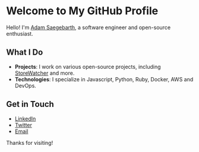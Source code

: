 # Welcome to My GitHub Profile

Hello! I'm [Adam Saegebarth](https://saegey.com), a software engineer and open-source enthusiast.

## What I Do

- **Projects**: I work on various open-source projects, including [StoreWatcher](https://github.com/saegey/storewatcher) and more.
- **Technologies**: I specialize in Javascript, Python, Ruby, Docker, AWS and DevOps.

## Get in Touch

- [LinkedIn](https://www.linkedin.com/in/saegey)
- [Twitter](https://twitter.com/saegey)
- [Email](mailto:adam.saegebarth@gmail.com)

Thanks for visiting!
